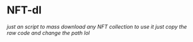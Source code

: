 # NFT-dl

###### just an script to mass download any NFT collection to use it just copy the raw code and change the path lol 
